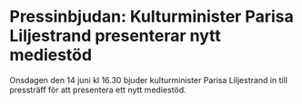 # Pressinbjudan: Kulturminister Parisa Liljestrand presenterar nytt mediestöd

Onsdagen den 14 juni kl 16.30 bjuder kulturminister Parisa Liljestrand in till pressträff för att presentera ett nytt mediestöd.
